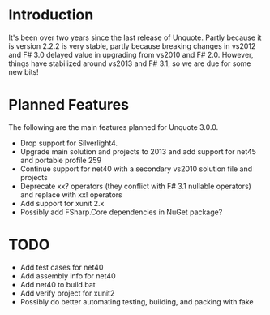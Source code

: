 # Introduction #

It's been over two years since the last release of Unquote. Partly because it is version 2.2.2 is very stable, partly because breaking changes in vs2012 and F# 3.0 delayed value in upgrading from vs2010 and F# 2.0. However, things have stabilized around vs2013 and F# 3.1, so we are due for some new bits!

# Planned Features #

The following are the main features planned for Unquote 3.0.0.
  * Drop support for Silverlight4.
  * Upgrade main solution and projects to 2013 and add support for net45 and portable profile 259
  * Continue support for net40 with a secondary vs2010 solution file and projects
  * Deprecate xx? operators (they conflict with F# 3.1 nullable operators) and replace with xx! operators
  * Add support for xunit 2.x
  * Possibly add FSharp.Core dependencies in NuGet package?

# TODO #
  * Add test cases for net40
  * Add assembly info for net40
  * Add net40 to build.bat
  * Add verify project for xunit2
  * Possibly do better automating testing, building, and packing with fake